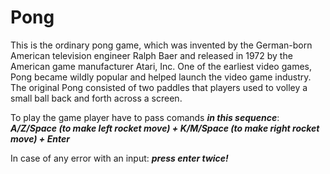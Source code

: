 # Pong

This is the ordinary pong game, which was invented by the German-born American television engineer Ralph Baer and released in 1972 by the American game manufacturer Atari, Inc. One of the earliest video games, Pong became wildly popular and helped launch the video game industry. The original Pong consisted of two paddles that players used to volley a small ball back and forth across a screen.

To play the game player have to pass comands ***in this sequence***:
***A/Z/Space (to make left rocket move) + K/M/Space (to make right rocket move) + Enter***

In case of any error with an input: ***press enter twice!***